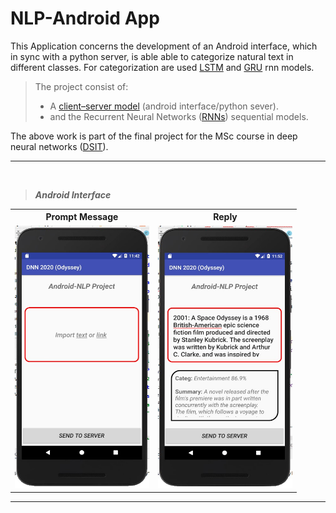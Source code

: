 # NLP-Android App

This Application concerns the development of an Android interface, which in sync with a python server, is able able to categorize natural text in different classes. 
For categorization are used [LSTM](https://en.wikipedia.org/wiki/Long_short-term_memory)  and [GRU](https://en.wikipedia.org/wiki/Gated_recurrent_unit) rnn models.<br>
> The project consist of:
> * A [client–server model](https://en.wikipedia.org/wiki/Client%E2%80%93server_model) (android interface/python sever).
> * and the Recurrent Neural Networks ([RNNs](https://en.wikipedia.org/wiki/Recurrent_neural_network)) sequential models.

The above work is part of the final project for the MSc course in deep neural networks ([DSIT](http://dsit.di.uoa.gr/)).

***
<br> 

> ***Android Interface***
 


 
 <table  >
   <tr >
    <th>Prompt Message</th>
    <th>Reply</th>
  </tr>
  <tr >
    <td><img src="photos/UserInterface.jpg" width="215" height="420" /></td>
    <td><img src="photos/ui_SpOdyssey.jpg"width="215" height="420"/></td>
  </tr>

</table> 


***

